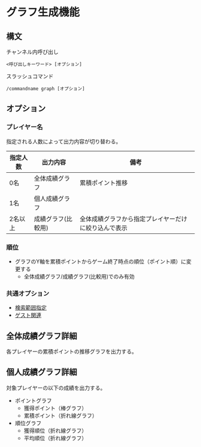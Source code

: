 # グラフ生成機能

## 構文
チャンネル内呼び出し
```
<呼び出しキーワード> [オプション]
```
スラッシュコマンド
```
/commandname graph [オプション]
```
## オプション

### プレイヤー名
指定される人数によって出力内容が切り替わる。

| 指定人数     | 出力内容     |  備考                                  |
| ------------ | ----------- | --------------------------------------- |
| 0名           | 全体成績グラフ | 累積ポイント推移                |
| 1名          | 個人成績グラフ | | 獲得ポイント、累積ポイン推移、獲得順位、平均順位
| 2名以上       | 成績グラフ(比較用) | 全体成績グラフから指定プレイヤーだけに絞り込んで表示 |

### 順位
- グラフのY軸を累積ポイントからゲーム終了時点の順位（ポイント順）に変更する
  - 全体成績グラフ/成績グラフ(比較用)でのみ有効

### 共通オプション
- [検索範囲指定](argument_keyword.md#検索範囲指定)
- [ゲスト関連](argument_keyword.md#ゲストの成績の取り扱いに関するオプション)

## 全体成績グラフ詳細
各プレイヤーの累積ポイントの推移グラフを出力する。

## 個人成績グラフ詳細
対象プレイヤーの以下の成績を出力する。

- ポイントグラフ
  - 獲得ポイント（棒グラフ）
  - 累積ポイント（折れ線グラフ）
- 順位グラフ
  - 獲得順位（折れ線グラフ）
  - 平均順位（折れ線グラフ）
